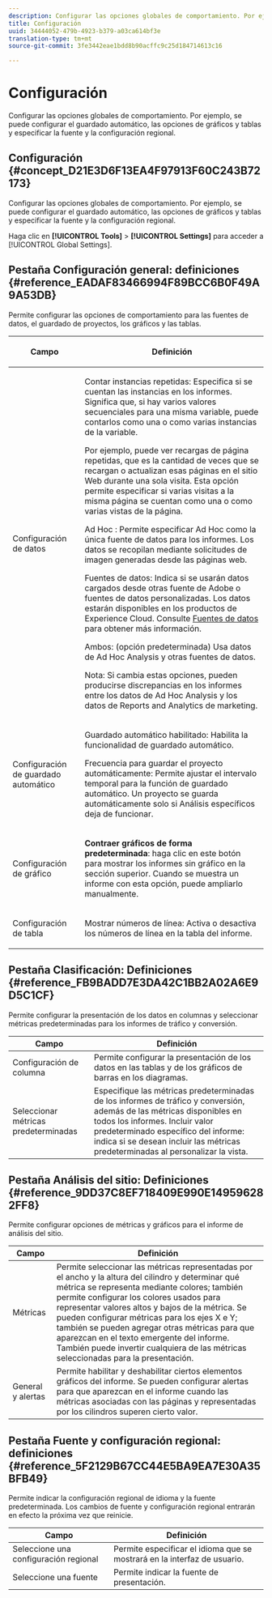 ```yaml
---
description: Configurar las opciones globales de comportamiento. Por ejemplo, se puede configurar el guardado automático, las opciones de gráficos y tablas y especificar la fuente y la configuración regional.
title: Configuración
uuid: 34444052-479b-4923-b379-a03ca614bf3e
translation-type: tm+mt
source-git-commit: 3fe3442eae1bdd8b90acffc9c25d184714613c16

---
```



# Configuración

Configurar las opciones globales de comportamiento. Por ejemplo, se puede configurar el guardado automático, las opciones de gráficos y tablas y especificar la fuente y la configuración regional.

## Configuración {#concept_D21E3D6F13EA4F97913F60C243B72173}

Configurar las opciones globales de comportamiento. Por ejemplo, se puede configurar el guardado automático, las opciones de gráficos y tablas y especificar la fuente y la configuración regional.

Haga clic en **[!UICONTROL Tools]** > **[!UICONTROL Settings]** para acceder a [!UICONTROL Global Settings].

## Pestaña Configuración general: definiciones {#reference_EADAF83466994F89BCC6B0F49A9A53DB}

Permite configurar las opciones de comportamiento para las fuentes de datos, el guardado de proyectos, los gráficos y las tablas.

<!-- 

r_dsc_general_settings.xml

 -->

<table id="table_C18A0F1C9E214EB585A29801BA2400F8"> 
 <thead> 
  <tr> 
   <th colname="col1" class="entry"> <p>Campo </p> </th> 
   <th colname="col2" class="entry"> <p>Definición </p> </th> 
  </tr> 
 </thead>
 <tbody> 
  <tr> 
   <td colname="col1"> <p> Configuración de datos </p> </td> 
   <td colname="col2"> <p> <span class="uicontrol"> Contar instancias repetidas</span>: Especifica si se cuentan las instancias en los informes. Significa que, si hay varios valores secuenciales para una misma variable, puede contarlos como una o como varias instancias de la variable. </p> <p>Por ejemplo, puede ver recargas de página repetidas, que es la cantidad de veces que se recargan o actualizan esas páginas en el sitio Web durante una sola visita. Esta opción permite especificar si varias visitas a la misma página se cuentan como una o como varias vistas de la página. </p> <p> <span class="uicontrol"> <span class="keyword"> Ad Hoc</span> </span>: Permite especificar <span class="keyword">Ad Hoc</span> como la única fuente de datos para los informes. Los datos se recopilan mediante solicitudes de imagen generadas desde las páginas web. </p> <p> <span class="uicontrol"> <span class="keyword">Fuentes de datos</span></span>: Indica si se usarán datos cargados desde otras fuente de Adobe o fuentes de datos personalizadas. Los datos estarán disponibles en los productos de <span class="keyword">Experience Cloud</span>. Consulte <a href="https://docs.adobe.com/content/help/es-ES/analytics/import/data-sources/datasrc-home.html"  >Fuentes de datos</a> para obtener más información. </p> <p> <span class="uicontrol"> Ambos</span>: (opción predeterminada) Usa datos de <span class="keyword">Ad Hoc Analysis</span> y otras fuentes de datos. </p> <p>Nota: Si cambia estas opciones, pueden producirse discrepancias en los informes entre los datos de <span class="keyword">Ad Hoc Analysis</span> y los <span class="keyword">datos de Reports and Analytics de marketing.</span> </p> </td> 
  </tr> 
  <tr> 
   <td colname="col1"> <p> Configuración de guardado automático </p> </td> 
   <td colname="col2"> <p> <span class="uicontrol"> Guardado automático habilitado</span>: Habilita la funcionalidad de guardado automático. </p> <p> <span class="uicontrol"> Frecuencia para guardar el proyecto automáticamente</span>: Permite ajustar el intervalo temporal para la función de guardado automático. Un proyecto se guarda automáticamente solo si Análisis específicos deja de funcionar. </p> </td> 
  </tr> 
  <tr> 
   <td colname="col1"> <p> Configuración de gráfico </p> </td> 
   <td colname="col2"> <p><b>Contraer gráficos de forma predeterminada</b>: haga clic en este botón para mostrar los informes sin gráfico en la sección superior. Cuando se muestra un informe con esta opción, puede ampliarlo manualmente. </p> </td> 
  </tr> 
  <tr> 
   <td colname="col1"> <p> Configuración de tabla </p> </td> 
   <td colname="col2"> <p> <span class="uicontrol"> Mostrar números de línea</span>: Activa o desactiva los números de línea en la tabla del informe. </p> </td> 
  </tr> 
 </tbody> 
</table>

## Pestaña Clasificación: Definiciones {#reference_FB9BADD7E3DA42C1BB2A02A6E9D5C1CF}

Permite configurar la presentación de los datos en columnas y seleccionar métricas predeterminadas para los informes de tráfico y conversión.

<!-- 

r_dsc_ranked_tab.xml

 -->

| Campo | Definición |
|--- |--- |
| Configuración de columna | Permite configurar la presentación de los datos en las tablas y de los gráficos de barras en los diagramas. |
| Seleccionar métricas predeterminadas | Especifique las métricas predeterminadas de los informes de tráfico y conversión, además de las métricas disponibles en todos los informes.    Incluir valor predeterminado específico del informe: indica si se desean incluir las métricas predeterminadas al personalizar la vista. |

## Pestaña Análisis del sitio: Definiciones {#reference_9DD37C8EF718409E990E149596282FF8}

Permite configurar opciones de métricas y gráficos para el informe de análisis del sitio.

<!-- 

r_dsc_site_analysis_tab.xml

 -->

| Campo | Definición |
|--- |--- |
| Métricas | Permite seleccionar las métricas representadas por el ancho y la altura del cilindro y determinar qué métrica se representa mediante colores; también permite configurar los colores usados para representar valores altos y bajos de la métrica. Se pueden configurar métricas para los ejes X e Y; también se pueden agregar otras métricas para que aparezcan en el texto emergente del informe. También puede invertir cualquiera de las métricas seleccionadas para la presentación. |
| General y alertas | Permite habilitar y deshabilitar ciertos elementos gráficos del informe. Se pueden configurar alertas para que aparezcan en el informe cuando las métricas asociadas con las páginas y representadas por los cilindros superen cierto valor. |

## Pestaña Fuente y configuración regional: definiciones {#reference_5F2129B67CC44E5BA9EA7E30A35BFB49}

Permite indicar la configuración regional de idioma y la fuente predeterminada. Los cambios de fuente y configuración regional entrarán en efecto la próxima vez que reinicie.

<!-- 

r_dsc_font_locale.xml

 -->

| Campo | Definición |
|--- |--- |
| Seleccione una configuración regional | Permite especificar el idioma que se mostrará en la interfaz de usuario. |
| Seleccione una fuente | Permite indicar la fuente de presentación. |
